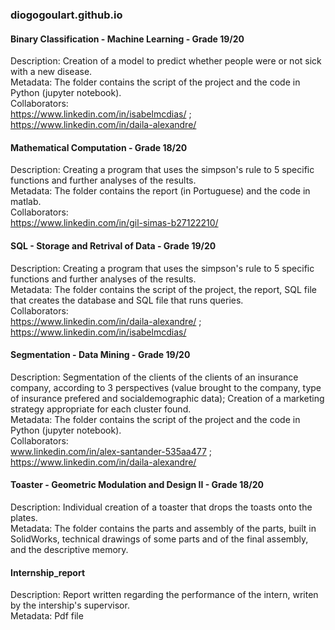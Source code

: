 ### diogogoulart.github.io


#### Binary Classification - Machine Learning - Grade 19/20 <br />
  Description: Creation of a model to predict whether people were or not sick with a new disease. <br />
  Metadata: The folder contains the script of the project and the code in Python (jupyter notebook). <br />
  Collaborators: <br />
    https://www.linkedin.com/in/isabelmcdias/ ; 
    https://www.linkedin.com/in/daila-alexandre/
  
 #### Mathematical Computation - Grade 18/20 <br />
  Description: Creating a program that uses the simpson's rule to 5 specific functions and further analyses of the results. <br />
  Metadata: The folder contains the report (in Portuguese) and the code in matlab. <br />
  Collaborators: <br />
    https://www.linkedin.com/in/gil-simas-b27122210/
  
#### SQL - Storage and Retrival of Data - Grade 19/20 <br />
  Description: Creating a program that uses the simpson's rule to 5 specific functions and further analyses of the results. <br />
  Metadata: The folder contains the script of the project, the report, SQL file that creates the database and SQL file that runs queries. <br />
  Collaborators:  <br />
    https://www.linkedin.com/in/daila-alexandre/ ; 
    https://www.linkedin.com/in/isabelmcdias/
  
#### Segmentation - Data Mining - Grade 19/20 <br />
  Description: Segmentation of the clients of the clients of an insurance company, according to 3 perspectives (value brought to the company, type of insurance prefered and socialdemographic data); Creation of a marketing strategy appropriate for each cluster found. <br />
  Metadata: The folder contains the script of the project and the code in Python (jupyter notebook). <br />
  Collaborators: <br />
    www.linkedin.com/in/alex-santander-535aa477 ; 
    https://www.linkedin.com/in/daila-alexandre/
  
#### Toaster - Geometric Modulation and Design II - Grade 18/20 <br />
  Description: Individual creation of a toaster that drops the toasts onto the plates. <br />
  Metadata: The folder contains the parts and assembly of the parts, built in SolidWorks, technical drawings of some parts and of the final assembly, and the descriptive memory. <br />
  
#### Internship_report <br />
  Description: Report written regarding the performance of the intern, writen by the intership's supervisor. <br />
  Metadata: Pdf file
 
  
  
  
